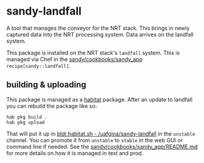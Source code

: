 # sandy-landfall

A tool that manages the conveyor for the NRT stack.  This brings in newly captured data into the NRT processing system.  Data arrives on the landfall system. 

This package is installed on the NRT stack's `landfall` system.  This is managed via Chef in the [sandy/cookbooks/sandy_app](https://github.alaska.edu/gina-cookbooks/sandy/tree/master/cookbooks/sandy_app) `recipe[sandy::landfall]`.


## building & uploading

This package is managed as a [habitat](https://habitat.sh) package. After an update to landfall you can rebuild the package like so:

```
hab pkg build .
hab pkg upload
```

That will put it up in [bldr.habitat.sh - /uafgina/sandy-landfall](https://bldr.habitat.sh/#/pkgs/uafgina/sandy-landfall/latest) in the `unstable` channel. You can promote it from `unstable` to `stable` in the web GUI or command line if needed. See the [sandy/cookbooks/sandy_app/README.md](https://github.alaska.edu/gina-cookbooks/sandy/blob/master/cookbooks/sandy_app/README.md) for more details on how it is managed in test and prod.
